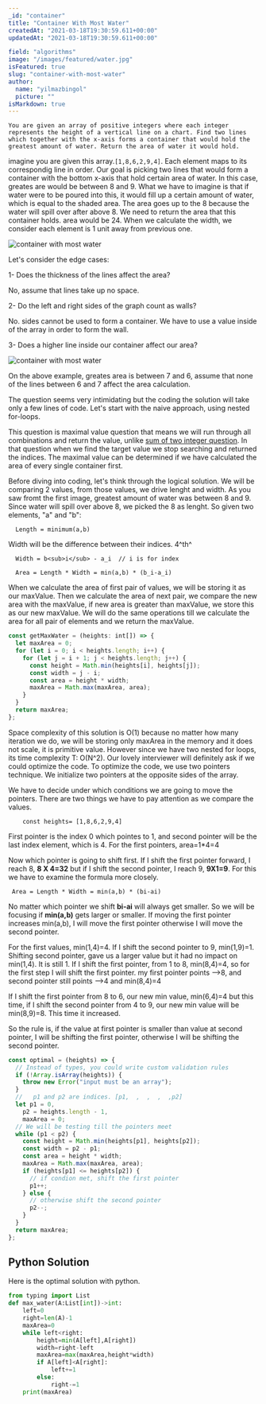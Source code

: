 ```yaml
---
_id: "container"
title: "Container With Most Water"
createdAt: "2021-03-18T19:30:59.611+00:00"
updatedAt: "2021-03-18T19:30:59.611+00:00"

field: "algorithms"
image: "/images/featured/water.jpg"
isFeatured: true
slug: "container-with-most-water"
author:
  name: "yilmazbingol"
  picture: ""
isMarkdown: true
---
```


    You are given an array of positive integers where each integer represents the height of a vertical line on a chart. Find two lines which together with the x-axis forms a container that would hold the greatest amount of water. Return the area of water it would hold.

imagine you are given this array.`[1,8,6,2,9,4]`. Each element maps to its correspondig line in order. Our goal is picking two lines that would form a container with the bottom x-axis that hold certain area of water. In this case, greates are would be between 8 and 9. What we have to imagine is that if water were to be poured into this, it would fill up a certain amount of water, which is equal to the shaded area. The area goes up to the 8 because the water will spill over after above 8. We need to return the area that this container holds. area would be 24. When we calculate the width, we consider each element is 1 unit away from previous one.

![container with most water](container.png)

Let's consider the edge cases:

1- Does the thickness of the lines affect the area?

No, assume that lines take up no space.

2- Do the left and right sides of the graph count as walls?

No. sides cannot be used to form a container. We have to use a value inside of the array in order to form the wall.

3- Does a higher line inside our container affect our area?

![container with most water](container-2.png)

On the above example, greates area is between 7 and 6, assume that none of the lines between 6 and 7 affect the area calculation.

The question seems very intimidating but the coding the solution will take only a few lines of code. Let's start with the naive approach, using nested for-loops.

This question is maximal value question that means we will run through all combinations and return the value, unlike [sum of two integer question](https://bingolyilmaz.com/blogs/sum-of-two-integers-in-array). In that question when we find the target value we stop searching and returned the indices. The maximal value can be determined if we have calculated the area of every single container first.

Before diving into coding, let's think through the logical solution. We will be comparing 2 values, from those values, we drive lenght and width. As you saw fromt the first image, greatest amount of water was between 8 and 9. Since water will spill over above 8, we picked the 8 as lenght. So given two elements, "a" and "b":

      Length = minimum(a,b)

Width will be the difference between their indices. 4^th^

      Width = b<sub>i</sub> - a_i  // i is for index

      Area = Length * Width = min(a,b) * (b_i-a_i)

When we calculate the area of first pair of values, we will be storing it as our maxValue. Then we calculate the area of next pair, we compare the new area with the maxValue, if new area is greater than maxValue, we store this as our new maxValue. We will do the same operations till we calculate the area for all pair of elements and we return the maxValue.

```js
const getMaxWater = (heights: int[]) => {
  let maxArea = 0;
  for (let i = 0; i < heights.length; i++) {
    for (let j = i + 1; j < heights.length; j++) {
      const height = Math.min(heights[i], heights[j]);
      const width = j - i;
      const area = height * width;
      maxArea = Math.max(maxArea, area);
    }
  }
  return maxArea;
};
```

Space complexity of this solution is O(1) because no matter how many iteration we do, we will be storing only maxArea in the memory and it does not scale, it is primitive value. However since we have two nested for loops, its time complexity T: O(N^2). Our lovely interviewer will definitely ask if we could optimize the code. To optimize the code, we use two pointers technique.
We initialize two pointers at the opposite sides of the array.

We have to decide under which conditions we are going to move the pointers. There are two things we have to pay attention as we compare the values.

        const heights= [1,8,6,2,9,4]

First pointer is the index 0 which pointes to 1, and second pointer will be the last index element, which is 4. For the first pointers, area=1\*4=4

Now which pointer is going to shift first. If I shift the first pointer forward, I reach 8, **8 X 4=32** but if I shift the second pointer, I reach 9, **9X1=9**. For this we have to examine the formula more closely.

     Area = Length * Width = min(a,b) * (bi-ai)

No matter which pointer we shift **bi-ai** will always get smaller. So we will be focusing if **min(a,b)** gets larger or smaller. If moving the first pointer increases min(a,b), I will move the first pointer otherwise I will move the second pointer.

For the first values, min(1,4)=4. If I shift the second pointer to 9, min(1,9)=1. Shifting second pointer, gave us a larger value but it had no impact on min(1,4). It is still 1. If I shift the first pointer, from 1 to 8, min(8,4)=4, so for the first step I will shift the first pointer. my first pointer points -->8, and second pointer still points -->4 and min(8,4)=4

If I shift the first pointer from 8 to 6, our new min value, min(6,4)=4 but this time, if I shift the second pointer from 4 to 9, our new min value will be min(8,9)=8. This time it increased.

So the rule is, if the value at first pointer is smaller than value at second pointer, I will be shifting the first pointer, otherwise I will be shifting the second pointer.

```js
const optimal = (heights) => {
  // Instead of types, you could write custom validation rules
  if (!Array.isArray(heights)) {
    throw new Error("input must be an array");
  }
  //   p1 and p2 are indices. [p1,  ,  ,  ,  ,p2]
  let p1 = 0,
    p2 = heights.length - 1,
    maxArea = 0;
  // We will be testing till the pointers meet
  while (p1 < p2) {
    const height = Math.min(heights[p1], heights[p2]);
    const width = p2 - p1;
    const area = height * width;
    maxArea = Math.max(maxArea, area);
    if (heights[p1] <= heights[p2]) {
      // if condion met, shift the first pointer
      p1++;
    } else {
      // otherwise shift the second pointer
      p2--;
    }
  }
  return maxArea;
};
```

## Python Solution

Here is the optimal solution with python.

```py
from typing import List
def max_water(A:List[int])->int:
    left=0
    right=len(A)-1
    maxArea=0
    while left<right:
        height=min(A[left],A[right])
        width=right-left
        maxArea=max(maxArea,height*width)
        if A[left]<A[right]:
            left+=1
        else:
            right-=1
    print(maxArea)
```
